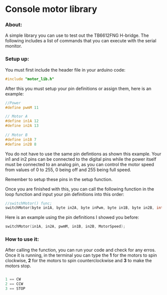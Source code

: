 # Console motor library

### About:

A simple library you can use to test out the TB6612FNG H-bridge. The following includes a list of commands that you can execute with the serial monitor. 

### Setup up: 

You must first include the header file in your arduino code: 

```c++
#include "motor_lib.h"

```
After this you must setup your pin definitions or assign them, here is an example: 

```c++
//Power
#define pwmM 11

// Motor A
#define in1A 12
#define in2A 13
 
// Motor B
#define in1B 7
#define in2B 8
```
You do not have to use the same pin defintions as shown this example. Your in1 and in2 pins can be connected to the digital pins while the power itself must be connected to an analog pin, as you can control the motor speed from values of 0 to 255, 0 being off and 255 being full speed. 

Remember to setup these pins in the setup function. 

Once you are finished with this, you can call the following function in the loop function and input your pin definitions into this order: 

```c++
//switchMotor() func;
switchMotor(byte in1A, byte in2A, byte inPwm, byte in1B, byte in2B, int ms)
```
Here is an example using the pin definitions I showed you before: 

```c++
switchMotor(in1A, in2A, pwmM, in1B, in2B, MotorSpeed);
```

### How to use it: 

After calling the function, you can run your code and check for any erros. Once it is running, in the terminal you can type the **1** for the motors to spin clockwise, **2** for the motors to spin counterclockwise and **3** to make the motors stop. 
```c++

1 == CW
2 == CCW
3 == STOP 

```

